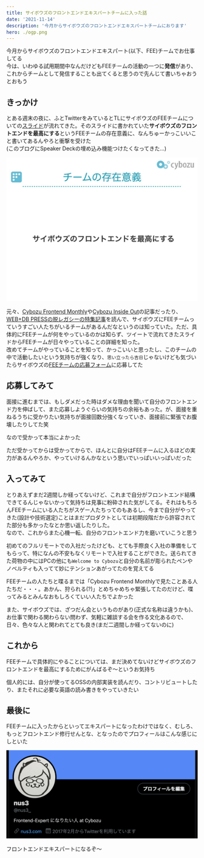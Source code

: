 ```yaml
---
title: サイボウズのフロントエンドエキスパートチームに入った話
date: '2021-11-14'
description: '今月からサイボウズのフロントエンドエキスパートチームにおります'
hero: ./ogp.png
---
```


今月からサイボウズのフロントエンドエキスパート(以下、FEE)チームでお仕事してる  
今は、いわゆる試用期間中なんだけどもFEEチームの活動の一つに**発信**があり、これからチームとして発信することも出てくると思うので先んじて書いちゃおうとおもう

## きっかけ

とある週末の夜に、ふとTwitterをみているとTLにサイボウズのFEEチームについての[スライド](https://speakerdeck.com/cybozuinsideout/frontendexpert-team)が流れてきた。そのスライドに書かれていた**サイボウズのフロントエンドを最高にする**というFEEチームの存在意義に、なんちゅーかっこいいこと書いてあるんやろと衝撃を受けた  
(このブログにSpeaker Deckの埋め込み機能つけたくなってきた...)

![サイボウズ フロントエンドエキスパートチームの存在意義](./slide.jpeg)

元々、[Cybozu Frontend Monthly](https://cybozu.github.io/frontend-monthly/)や[Cybozu Inside Out](https://blog.cybozu.io/archive/category/%E3%83%95%E3%83%AD%E3%83%B3%E3%83%88%E3%82%A8%E3%83%B3%E3%83%89)の記事だったり、[WEB+DB PRESSの脱レガシーの特集記事](https://gihyo.jp/magazine/wdpress/archive/2020/vol119)を読んで、サイボウズにFEEチームっていうすごい人たちがいるチームがあるんだなというのは知っていた。ただ、具体的にFEEチームが何をやっているのかは知らず、ツイートで流れてきたスライドからFEEチームが日々やっていることの詳細を知った。  
改めてチームがやっていることを知って、かっこいいと思ったし、このチームの中で活動したいという気持ちが強くなり、`思い立ったら吉日`じゃないけども気づいたらサイボウズの[FEEチームの応募フォーム](https://cybozu.co.jp/company/job/recruitment/list/front_end_expert.html)に応募してた

## 応募してみて

面接に進むまでは、もしダメだった時はダメな理由を聞いて自分のフロントエンド力を伸ばして、また応募しようぐらいの気持ちの余裕もあった。が、面接を重ねるうちに受かりたい気持ちが面接回数分強くなっていき、面接前に緊張でお腹壊したりしてた笑

なので受かって本当によかった

ただ受かってからは受かってからで、ほんとに自分はFEEチームに入るほどの実力があるんやろか、やっていけるんかなという思いでいっぱいいっぱいだった

## 入ってみて

とりあえずまだ2週間しか経ってないけど、これまで自分がフロントエンド結構できてるんじゃないかって気持ちは見事に粉砕された気がしてる。それはもちろんFEEチームにいる人たちがスゲー人たちってのもあるし、今まで自分がやってきた(設計や技術選定)ことはまだプロダクトとしては初期段階だから許容されてた部分も多かったなとか思い返したりした。  
なので、これからまた心機一転、自分のフロントエンド力を磨いていこうと思う

初めてのフルリモートでの入社だったけども、とても手際良く入社の準備をしてもらって、特になんの不安もなくリモートで入社することができた。送られてきた荷物の中にはPCの他にも`Welcome to Cybozu`と自分の名前が彫られたペンやノベルティも入ってて妙にテンションあがってたのを覚えてる

FEEチームの人たちと喋るまでは「Cybozu Frontend Monthlyで見たことある人たちだ・・・。あかん、狩られる(?)」とめちゃめちゃ緊張してたのだけど、喋ってみるとみんなおもしろくていい人たちでよかった

また、サイボウズでは、ざつだん会というものがあり(正式な名称は違うかも)、お仕事で関わる関わらない問わず、気軽に雑談する会を作る文化あるので、日々、色々な人と関われてとても良き(まだ二週間しか経ってないのに)

## これから

FEEチームで具体的にやることについては、まだ決めてないけどサイボウズのフロントエンドを最高にするためにがんばるぞ〜というお気持ち  

個人的には、自分が使ってるOSSの内部実装を読んだり、コントリビュートしたり、またそれに必要な英語の読み書きをやっていきたい

## 最後に

FEEチームに入ったからといってエキスパートになったわけではなく、むしろ、もっとフロントエンド修行せんとな、となったのでプロフィールはこんな感じにしといた

![Twitterのnus3のプロフィール](./profile.png)

フロントエンドエキスパートになるぞ〜
